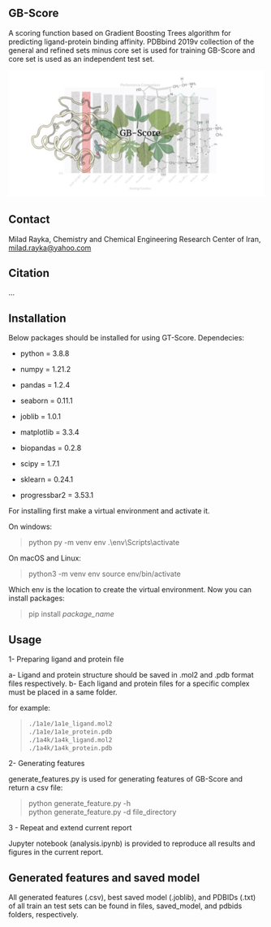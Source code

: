 GB-Score 
--
A scoring function based on Gradient Boosting Trees algorithm for predicting ligand-protein binding affinity. PDBbind 2019v collection of the general and refined sets minus core set is used for training GB-Score and core set is used as an independent test set.

![](https://github.com/miladrayka/GB_Score/blob/main/Capture300.JPG)

Contact
---
Milad Rayka, Chemistry and Chemical Engineering Research Center of Iran, milad.rayka@yahoo.com

Citation
--
...

Installation
--
Below packages should be installed for using GT-Score. Dependecies:

- python = 3.8.8

- numpy = 1.21.2

- pandas = 1.2.4

- seaborn = 0.11.1

- joblib = 1.0.1

- matplotlib = 3.3.4

- biopandas = 0.2.8

- scipy = 1.7.1

- sklearn = 0.24.1

- progressbar2 = 3.53.1

For installing first make a virtual environment and activate it.

On windows:

>    python py -m venv env
>    .\env\Scripts\activate

On macOS and Linux:

>    python3 -m venv env
>    source env/bin/activate

Which env is the location to create the virtual environment. Now you can install packages:

>    pip install *package_name*

Usage
--
1- Preparing ligand and protein file

a- Ligand and protein structure should be saved in .mol2 and .pdb format files respectively.
b- Each ligand and protein files for a specific complex must be placed in a same folder.

for example:

>     ./1a1e/1a1e_ligand.mol2
>     ./1a1e/1a1e_protein.pdb
>     ./1a4k/1a4k_ligand.mol2
>     ./1a4k/1a4k_protein.pdb

2- Generating features

generate_features.py is used for generating features of GB-Score and return a csv file:

>    python generate_feature.py -h  
>    python generate_feature.py -d file_directory  

3 - Repeat and extend current report

Jupyter notebook (analysis.ipynb) is provided to reproduce all results and figures in the current report.  

Generated features and saved model
--

All generated features (.csv), best saved model (.joblib), and PDBIDs (.txt) of all train an test sets can be found in files, saved_model, and pdbids folders, respectively.
